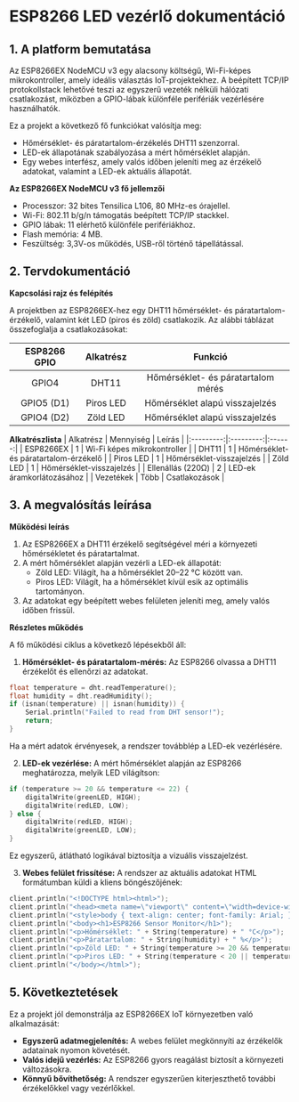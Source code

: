 # ESP8266 LED vezérlő dokumentáció
## 1. A platform bemutatása
  Az ESP8266EX NodeMCU v3 egy alacsony költségű, Wi-Fi-képes mikrokontroller, amely ideális választás IoT-projektekhez. A beépített TCP/IP protokollstack lehetővé teszi az egyszerű vezeték nélküli hálózati csatlakozást, miközben a GPIO-lábak különféle perifériák vezérlésére használhatók.

  Ez a projekt a következő fő funkciókat valósítja meg:

  - Hőmérséklet- és páratartalom-érzékelés DHT11 szenzorral.
  - LED-ek állapotának szabályozása a mért hőmérséklet alapján.
  - Egy webes interfész, amely valós időben jeleníti meg az érzékelő adatokat, valamint a LED-ek aktuális állapotát.

  **Az ESP8266EX NodeMCU v3 fő jellemzői**
 - Processzor: 32 bites Tensilica L106, 80 MHz-es órajellel.
 - Wi-Fi: 802.11 b/g/n támogatás beépített TCP/IP stackkel.
 - GPIO lábak: 11 elérhető különféle perifériákhoz.
 - Flash memória: 4 MB.
 - Feszültség: 3,3V-os működés, USB-ről történő tápellátással.

## 2. Tervdokumentáció
**Kapcsolási rajz és felépítés**

  A projektben az ESP8266EX-hez egy DHT11 hőmérséklet- és páratartalom-érzékelő, valamint két LED (piros és zöld) csatlakozik. Az alábbi táblázat összefoglalja a csatlakozásokat:

| ESP8266 GPIO	| Alkatrész	| Funkció |
|:-----------:|:---------:|:-----:|
| GPIO4	| DHT11	| Hőmérséklet- és páratartalom mérés |
| GPIO5 (D1) | Piros LED | Hőmérséklet alapú visszajelzés |
| GPIO4 (D2) | Zöld LED |	Hőmérséklet alapú visszajelzés |

**Alkatrészlista**
| Alkatrész |	Mennyiség |	Leírás |
|:---------:|:---------:|:------:|
| ESP8266EX |	1 |	Wi-Fi képes mikrokontroller |
| DHT11 |	1	| Hőmérséklet- és páratartalom-érzékelő |
| Piros LED |	1 |	Hőmérséklet-visszajelzés |
| Zöld LED |	1 |	Hőmérséklet-visszajelzés |
| Ellenállás (220Ω) |	2 |	LED-ek áramkorlátozásához |
| Vezetékek	| Több |	Csatlakozások |

## 3. A megvalósítás leírása
**Működési leírás**

 1. Az ESP8266EX a DHT11 érzékelő segítségével méri a környezeti hőmérsékletet és páratartalmat.
 1. A mért hőmérséklet alapján vezérli a LED-ek állapotát:
    - Zöld LED: Világít, ha a hőmérséklet 20–22 °C között van.
    - Piros LED: Világít, ha a hőmérséklet kívül esik az optimális tartományon.
 1. Az adatokat egy beépített webes felületen jeleníti meg, amely valós időben frissül.

**Részletes működés**

A fő működési ciklus a következő lépésekből áll:

  1. **Hőmérséklet- és páratartalom-mérés:** Az ESP8266 olvassa a DHT11 érzékelőt és ellenőrzi az adatokat.

```cpp
float temperature = dht.readTemperature();
float humidity = dht.readHumidity();
if (isnan(temperature) || isnan(humidity)) {
    Serial.println("Failed to read from DHT sensor!");
    return;
}
```

Ha a mért adatok érvényesek, a rendszer továbblép a LED-ek vezérlésére.

  2. **LED-ek vezérlése:** A mért hőmérséklet alapján az ESP8266 meghatározza, melyik LED világítson:

```cpp
if (temperature >= 20 && temperature <= 22) {
    digitalWrite(greenLED, HIGH);
    digitalWrite(redLED, LOW);
} else {
    digitalWrite(redLED, HIGH);
    digitalWrite(greenLED, LOW);
}
```

Ez egyszerű, átlátható logikával biztosítja a vizuális visszajelzést.

  3. **Webes felület frissítése:** A rendszer az aktuális adatokat HTML formátumban küldi a kliens böngészőjének:

```cpp
client.println("<!DOCTYPE html><html>");
client.println("<head><meta name=\"viewport\" content=\"width=device-width, initial-scale=1\">");
client.println("<style>body { text-align: center; font-family: Arial; }</style></head>");
client.println("<body><h1>ESP8266 Sensor Monitor</h1>");
client.println("<p>Hőmérséklet: " + String(temperature) + " °C</p>");
client.println("<p>Páratartalom: " + String(humidity) + " %</p>");
client.println("<p>Zöld LED: " + String(temperature >= 20 && temperature <= 22 ? "ON" : "OFF") + "</p>");
client.println("<p>Piros LED: " + String(temperature < 20 || temperature > 22 ? "ON" : "OFF") + "</p>");
client.println("</body></html>");
```

## 5. Következtetések
Ez a projekt jól demonstrálja az ESP8266EX IoT környezetben való alkalmazását:

 - **Egyszerű adatmegjelenítés:** A webes felület megkönnyíti az érzékelők adatainak nyomon követését.
 - **Valós idejű vezérlés:** Az ESP8266 gyors reagálást biztosít a környezeti változásokra.
 - **Könnyű bővíthetőség:** A rendszer egyszerűen kiterjeszthető további érzékelőkkel vagy vezérlőkkel.
